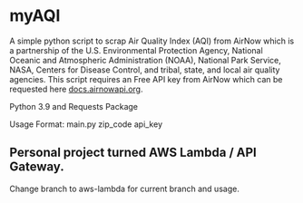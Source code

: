 # myAQI
A simple python script to scrap Air Quality Index (AQI) from AirNow which is a partnership of the U.S. Environmental Protection Agency, National Oceanic and Atmospheric Administration (NOAA), National Park Service, NASA, Centers for Disease Control, and tribal, state, and local air quality agencies. This script requires an Free API key from AirNow which can be requested here [docs.airnowapi.org](https://docs.airnowapi.org/account/request/).

Python 3.9 and Requests Package

Usage Format: main.py zip_code api_key

## Personal project turned AWS Lambda / API Gateway.

Change branch to aws-lambda for current branch and usage.
